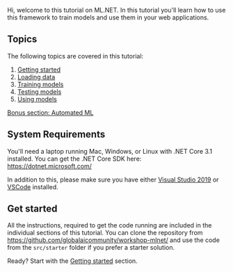 Hi, welcome to this  tutorial on ML.NET. In this tutorial you'll learn how to 
use this framework to train models and use them in your web applications.

## Topics

The following topics are covered in this tutorial: 

1. [Getting started](docs/getting-started/README.md)
2. [Loading data](docs/loading-data/README.md)
3. [Training models](docs/training-models/README.md)
4. [Testing models](docs/testing-models/README.md)
5. [Using models](docs/using-models/README.md)

[Bonus section: Automated ML](https://youtu.be/6udPLZR0vvQ)

## System Requirements

You'll need a laptop running Mac, Windows, or Linux with .NET Core 3.1
installed. You can get the .NET Core SDK here: https://dotnet.microsoft.com/

In addition to this, please make sure you have either 
[Visual Studio 2019](https://visualstudio.microsoft.com/)
or [VSCode](https://code.visualstudio.com) installed.

## Get started

All the instructions, required to get the code running are included in the 
individual sections of this tutorial. You can clone the repository 
from https://github.com/globalaicommunity/workshop-mlnet/  and use the
code from the `src/starter` folder if you prefer a starter solution.

Ready? Start with the [Getting started](https://globalaicommunity.github.io/Workshop-MLNet/#/) section.